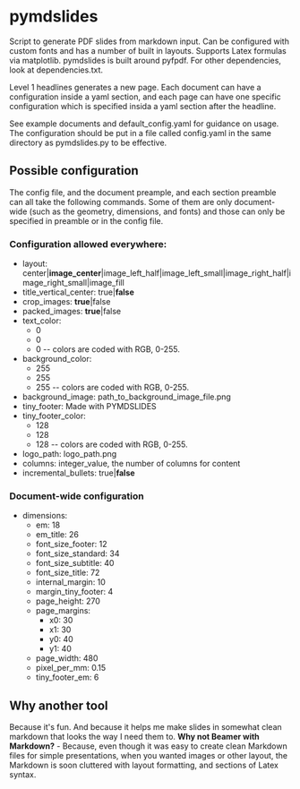 # pymdslides

Script to generate PDF slides from markdown input. Can be configured with custom fonts and has a number of built in layouts. Supports Latex formulas via matplotlib. pymdslides is built around pyfpdf. For other dependencies, look at dependencies.txt.

Level 1 headlines generates a new page. Each document can have a configuration inside a yaml section, and each page can have one specific configuration which is specified insida a yaml section after the headline.

See example documents and default_config.yaml for guidance on usage. The configuration should be put in a file called config.yaml in the same directory as pymdslides.py to be effective.

## Possible configuration

The config file, and the document preample, and each section preamble can all take the following commands. Some of them are only document-wide (such as the geometry, dimensions, and fonts) and those can only be specified in preamble or in the config file.

### Configuration allowed everywhere:

* layout: center|**image_center**|image_left_half|image_left_small|image_right_half|image_right_small|image_fill
* title_vertical_center: true|**false**
* crop_images: **true**|false
* packed_images: **true**|false
* text_color:
  - 0
  - 0
  - 0
  -- colors are coded with RGB, 0-255.
* background_color:
  - 255
  - 255
  - 255
  -- colors are coded with RGB, 0-255.
* background_image: path_to_background_image_file.png
* tiny_footer: Made with PYMDSLIDES
* tiny_footer_color:
  - 128
  - 128
  - 128
  -- colors are coded with RGB, 0-255.
* logo_path: logo_path.png
* columns: integer_value, the number of columns for content
* incremental_bullets: true|**false**

### Document-wide configuration

* dimensions:
    - em: 18
    - em_title: 26
    - font_size_footer: 12
    - font_size_standard: 34
    - font_size_subtitle: 40
    - font_size_title: 72
    - internal_margin: 10
    - margin_tiny_footer: 4
    - page_height: 270
    - page_margins:
        - x0: 30
        - x1: 30
        - y0: 40
        - y1: 40
    - page_width: 480
    - pixel_per_mm: 0.15
    - tiny_footer_em: 6

## Why another tool

Because it's fun. And because it helps me make slides in somewhat clean markdown that looks the way I need them to. **Why not Beamer with Markdown?** - Because, even though it was easy to create clean Markdown files for simple presentations, when you wanted images or other layout, the Markdown is soon cluttered with layout formatting, and sections of Latex syntax.
